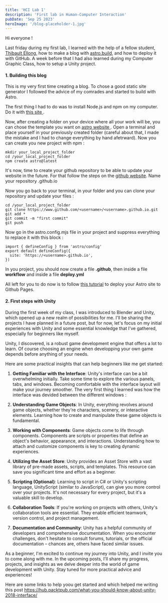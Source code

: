 ```yaml
---
title: 'HCI Lab 1'
description: 'First lab in Human-Computer Interaction'
pubDate: 'Sep 25 2023'
heroImage: '/blog-placeholder-1.jpg'
---
```


Hi everyone !

Last friday during my first lab, I learned with the help of a fellow student, <a href="https://thibaultellong.github.io"> Thibault Ellong</a>, how to make a blog with <a href="https://astro.build"> astro.build</a>, and how to deploy it with GitHub. A week before that I had also learned during my Computer Graphic Class, how to setup a Unity project.

#### 1. Building this blog

This is my very first time creating a blog. To chose a good static site generator I followed the advice of my comrades and started to build with Astro.

The first thing I had to do was to install Node.js and npm on my computer. Do it with <a href="https://nodejs.org/en/download"> this site </a>.

Now, after creating a folder on your device where all your work will be, you can chose the template you want on <a href="https://astro.build/themes/"> astro website </a>.
Open a terminal and place yourself in your previously created folder (careful about that, I made the mistake and I had to change everything by hand afetrward). Now you can create you new project with npm :
```
mkdir your_local_project_folder
cd /your_local_project_folder
npm create astro@latest
```

It's now, time to create your github repository to be able to update your website in the future. For that follow the steps on the <a href="https://pages.github.com"> github website</a>.
Name your repository <username>.github.io

Now you go back to your terminal, in your folder and you can clone your repository and update your files :

```
cd /your_local_project_folder
git clone https://www.github.com/<username>/<username>.github.io.git
git add * 
git commit -m "first commit"
git push
```

Now go in the astro.config.mjs file in your project and suppress everything to replace it with this block :
```
import { defineConfig } from 'astro/config'
export default defineConfig({
  site: 'https://<username>.github.io',
})
```
In you project, you should now create a file **.github**, then inside a file **workflow** and inside a file **deploy.yml**

All left for you to do now is to follow <a href="https://docs.astro.build/en/guides/deploy/github/">this tutorial</a> to deploy your Astro site to Github Pages.


#### 2. First steps with Unity

During the first week of my class, I was introduced to Blender and Unity, which opened up a new realm of possibilities for me. I'll be sharing the projects I have planned in a future post, but for now, let's focus on my initial experiences with Unity and some essential knowledge that I've gathered, especially for beginners like myself.

Unity, I discovered, is a robust game development engine that offers a lot to learn. Of course choosing an engine when developping your own game depends before anything of your needs. 

Here are some practical insights that can help beginners like me get started:

1. **Getting Familiar with the Interface**: Unity's interface can be a bit overwhelming initially. Take some time to explore the various panels, tabs, and windows. Becoming comfortable with the interface layout will make your journey smoother. The very first thing I learned was how the interface was devided between the different windows : 



2. **Understanding Game Objects**: In Unity, everything revolves around game objects, whether they're characters, scenery, or interactive elements. Learning how to create and manipulate these game objects is fundamental.

3. **Working with Components**: Game objects come to life through components. Components are scripts or properties that define an object's behavior, appearance, and interactions. Understanding how to attach and customize components is key to creating dynamic experiences.

4. **Utilizing the Asset Store**: Unity provides an Asset Store with a vast library of pre-made assets, scripts, and templates. This resource can save you significant time and effort as a beginner.

5. **Scripting (Optional)**: Learning to script in C# or Unity's scripting language, UnityScript (similar to JavaScript), can give you more control over your projects. It's not necessary for every project, but it's a valuable skill to develop.

6. **Collaboration Tools**: If you're working on projects with others, Unity's collaboration tools are essential. They enable efficient teamwork, version control, and project management.

7. **Documentation and Community**: Unity has a helpful community of developers and comprehensive documentation. When you encounter challenges, don't hesitate to consult forums, tutorials, or the official documentation – chances are, others have faced similar issues.

As a beginner, I'm excited to continue my journey into Unity, and I invite you to come along with me. In the upcoming posts, I'll share my progress, projects, and insights as we delve deeper into the world of game development with Unity. Stay tuned for more practical advice and experiences!

Here are some links to help yoou get started and which helped me writing this post 
https://hub.packtpub.com/what-you-should-know-about-unity-2018-interface/